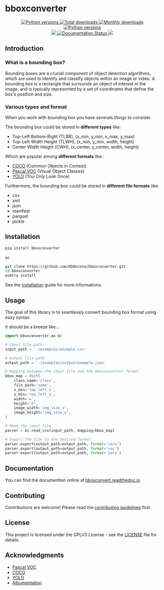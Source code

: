 # bboxconverter

<p align="center">
    <a href="https://pypi.org/project/bboxconverter">
        <img src="https://img.shields.io/pypi/v/bboxconverter?color=blue" alt="Python versions">
    </a>
    <a href="https://pepy.tech/project/bboxconverter">
        <img src="https://pepy.tech/badge/bboxconverter" alt="Total downloads">
    </a>
    <a href="https://pypi.org/project/bboxconverter">
        <img src="https://img.shields.io/pypi/dm/bboxconverter?color=blue" alt="Monthly downloads">
    </a>
    <a href="https://pypi.org/project/bboxconverter">
        <img src="https://img.shields.io/pypi/pyversions/bboxconverter" alt="Python versions">
    </a>
    </br>
    <a href='https://github.com/ODAncona/bboxconverter/actions/workflows/ci.yml'>
        <img src='https://github.com/ODAncona/bboxconverter/actions/workflows/ci.yml/badge.svg'
    </a>
    <a href='https://bboxconverter.readthedocs.io/en/latest/?badge=latest'>
        <img src='https://readthedocs.org/projects/bboxconverter/badge/?version=latest' alt='Documentation Status' />
    </a>
    <a href="https://codecov.io/gh/ODAncona/bboxconverter" > 
        <img src="https://codecov.io/gh/ODAncona/bboxconverter/branch/main/graph/badge.svg?token=BXGO9JZYWM"/> 
    </a>
</p>


    
## Introduction

### What is a bounding box?

Bounding boxes are a crucial component of object detection algorithms, which are used to identify and classify objects within an image or video. A bounding box is a rectangle that surrounds an object of interest in the image, and is typically represented by a set of coordinates that define the box's position and size.

### Various types and format

When you work with bounding box you have severals things to consider.

The bounding box could be stored in **different types** like:

- Top-Left Bottom-Right (TLBR), (x_min, y_min, x_max, y_max)
- Top-Left Width Height (TLWH), (x_min, y_min, width, height)
- Center Width Height (CWH), (x_center, y_center, width, height)

Which are popular among **different formats** like :

- [COCO]((http://cocodataset.org/)) (Common Objects in Context)
- [Pascal VOC]((http://host.robots.ox.ac.uk/pascal/VOC/)) (Visual Object Classes)
- [YOLO](https://albumentations.ai/docs/getting_started/bounding_boxes_augmentation/#yolo) (You Only Look Once)

Furthermore, the bounding box could be stored in **different file formats** like:

- csv
- xml
- json
- manifest
- parquet
- pickle

## Installation

```bash
pip install bboxconverter
```

or

```bash
git clone https://github.com/ODAncona/bboxconverter.git
cd bboxconverter
poetry install
```

See the [installation](./docs/guides/installation.md) guide for more informations.

## Usage

The goal of this library is to seamlessly convert bounding box format using easy syntax.

It should be a breeze like...

```python
import bboxconverter as bc

# Input file path
input_path = './examples/example.csv'

# Output file path
output_path = './examples/output/example.json'

# Mapping between the input file and the bboxconverter format
bbox_map = dict(
    class_name='class',
    file_path='name',
    x_min='top_left_x',
    y_min='top_left_y',
    width='w',
    height='h',
    image_width='img_size_x',
    image_height='img_size_y',
)

# Read the input file
parser = bc.read_csv(input_path, mapping=bbox_map)

# Export the file to the desired format
parser.export(output_path=output_path, format='coco')
parser.export(output_path=output_path, format='voc')
parser.export(output_path=output_path, format='yolo')
```

## Documentation

You can find the documention online at [bboxconvert.readthedoc.io](https://bboxconverter.readthedocs.io/en/latest/index.html)

## Contributing

Contributions are welcome! Please read the [contributing guidelines](https://github.com/ODAncona/bboxconverter/blob/main/CONTRIBUTING.md) first.

## License

This project is licensed under the GPLV3 License - see the [LICENSE](https://github.com/ODAncona/bboxconverter/blob/main/LICENSE) file for details.

## Acknowledgments

- [Pascal VOC](http://host.robots.ox.ac.uk/pascal/VOC/)
- [COCO](http://cocodataset.org/#home)
- [YOLO](https://pjreddie.com/darknet/yolo/)
- [Albumentation](https://albumentations.ai/)
